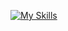 
[![My Skills](https://skillicons.dev/icons?i=java,spring,maven,nodejs,typescript,react,sequelize,prisma,mysql,postgres,mongodb,docker)](https://skillicons.dev)
